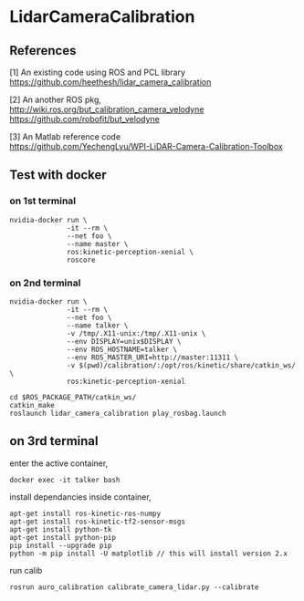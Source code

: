 # LidarCameraCalibration
## References

[1] An existing code using ROS and PCL library \
https://github.com/heethesh/lidar_camera_calibration

[2] An another ROS pkg, \
http://wiki.ros.org/but_calibration_camera_velodyne \
https://github.com/robofit/but_velodyne

[3] An Matlab reference code \
https://github.com/YechengLyu/WPI-LiDAR-Camera-Calibration-Toolbox

## Test with docker

### on 1st terminal
```
nvidia-docker run \
              -it --rm \
              --net foo \
              --name master \
              ros:kinetic-perception-xenial \
              roscore
```

### on 2nd terminal

```
nvidia-docker run \
              -it --rm \
              --net foo \
              --name talker \
              -v /tmp/.X11-unix:/tmp/.X11-unix \
              --env DISPLAY=unix$DISPLAY \
              --env ROS_HOSTNAME=talker \
              --env ROS_MASTER_URI=http://master:11311 \
              -v $(pwd)/calibration/:/opt/ros/kinetic/share/catkin_ws/ \
              ros:kinetic-perception-xenial

cd $ROS_PACKAGE_PATH/catkin_ws/
catkin_make
roslaunch lidar_camera_calibration play_rosbag.launch
```

## on 3rd terminal
enter the active container,
```
docker exec -it talker bash
```

install dependancies inside container,
```
apt-get install ros-kinetic-ros-numpy
apt-get install ros-kinetic-tf2-sensor-msgs
apt-get install python-tk
apt-get install python-pip
pip install --upgrade pip
python -m pip install -U matplotlib // this will install version 2.x
```

run calib
```
rosrun auro_calibration calibrate_camera_lidar.py --calibrate
```
